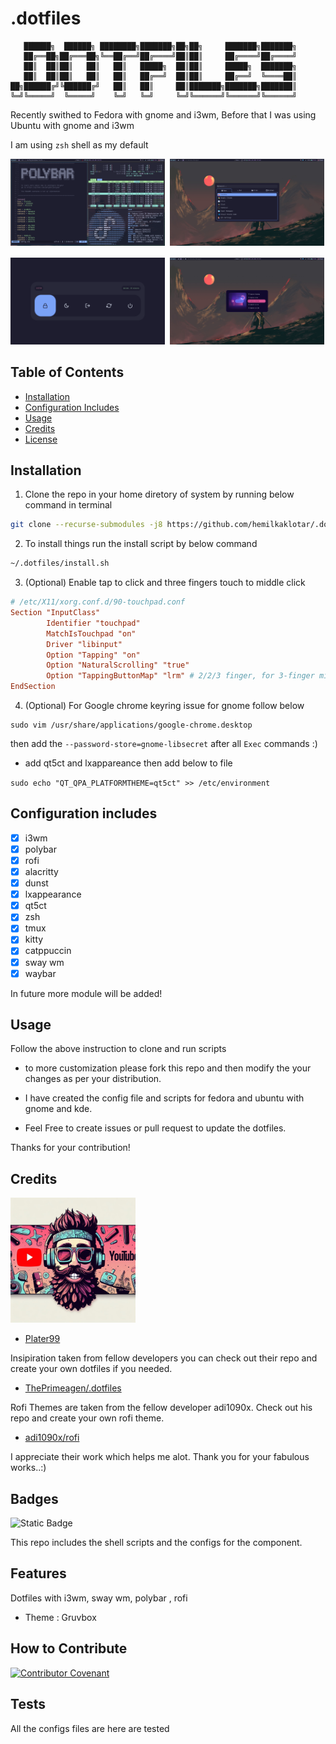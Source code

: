 # .dotfiles

```
   ██████╗  ██████╗ ████████╗███████╗██╗██╗     ███████╗███████╗
   ██╔══██╗██╔═══██╗╚══██╔══╝██╔════╝██║██║     ██╔════╝██╔════╝
   ██║  ██║██║   ██║   ██║   █████╗  ██║██║     █████╗  ███████╗
   ██║  ██║██║   ██║   ██║   ██╔══╝  ██║██║     ██╔══╝  ╚════██║
██╗██████╔╝╚██████╔╝   ██║   ██║     ██║███████╗███████╗███████║
╚═╝╚═════╝  ╚═════╝    ╚═╝   ╚═╝     ╚═╝╚══════╝╚══════╝╚══════╝
```

Recently swithed to Fedora with gnome and i3wm,
Before that I was using Ubuntu with gnome and i3wm

I am using `zsh` shell as my default

<pre>
<img src="assets/images/i3wm_Polybar_setup.png" alt="i3wm setup" width="49%" /> <img src="assets/images/AppLauncher.png" alt="i3wm Applauncher Rofi" width="49%"/> <br />
<img src="assets/images/Lockscreen.png" alt="i3wm Lockscreen Rofi" width="49%"/> <img src="assets/images/Screenshot.png" alt="i3wm screenshot rofi" width="49%" />
</pre>

## Table of Contents

- [Installation](#installation)
- [Configuration Includes](#configuration-includes)
- [Usage](#usage)
- [Credits](#credits)
- [License](#license)

## Installation

1. Clone the repo in your home diretory of system by running below command in terminal

```bash
git clone --recurse-submodules -j8 https://github.com/hemilkaklotar/.dotfiles.git ~/.dotfiles
```

2. To install things run the install script by below command

```bash
~/.dotfiles/install.sh
```


3. (Optional) Enable tap to click and three fingers touch to middle click

```conf
# /etc/X11/xorg.conf.d/90-touchpad.conf
Section "InputClass"
        Identifier "touchpad"
        MatchIsTouchpad "on"
        Driver "libinput"
        Option "Tapping" "on"
        Option "NaturalScrolling" "true"
        Option "TappingButtonMap" "lrm" # 2/2/3 finger, for 3-finger middle lrm
EndSection
```

4. (Optional) For Google chrome keyring issue for gnome follow below

```
sudo vim /usr/share/applications/google-chrome.desktop
```

then add the `--password-store=gnome-libsecret` after all `Exec` commands :)

- add qt5ct and lxappareance then add below to file

`sudo echo "QT_QPA_PLATFORMTHEME=qt5ct" >> /etc/environment`

## Configuration includes

- [x] i3wm
- [x] polybar
- [x] rofi
- [x] alacritty
- [x] dunst
- [x] lxappearance
- [x] qt5ct
- [x] zsh
- [x] tmux
- [x] kitty
- [x] catppuccin
- [x] sway wm
- [x] waybar

In future more module will be added!

## Usage

Follow the above instruction to clone and run scripts

- to more customization please fork this repo and then modify the your changes as per your distribution.

- I have created the config file and scripts for fedora and ubuntu with gnome and kde.

- Feel Free to create issues or pull request to update the dotfiles.

Thanks for your contribution!

## Credits

<!-- ![.dotfiles](assets/images/the_person.jpg) -->
<img src="assets/images/the_person.jpg" alt=".dotfiles" width="200"/>

- [Plater99](https://github.com/plater99)

Insipiration taken from fellow developers
you can check out their repo and create your own dotfiles if you needed.

- [ThePrimeagen/.dotfiles](https://github.com/ThePrimeagen/.dotfiles.git)

Rofi Themes are taken from the fellow developer adi1090x.
Check out his repo and create your own rofi theme.

- [adi1090x/rofi](https://github.com/adi1090x/rofi)

I appreciate their work which helps me alot. Thank you for your fabulous works..:)

## Badges

![Static Badge](https://img.shields.io/badge/100%25-Shell-blue)

This repo includes the shell scripts and the configs for the component.

## Features

Dotfiles with i3wm, sway wm, polybar , rofi

- Theme : Gruvbox

## How to Contribute

[![Contributor Covenant](https://img.shields.io/badge/Contributor%20Covenant-2.1-4baaaa.svg)](CODE_OF_CONDUCT.md)

## Tests

All the configs files are here are tested
